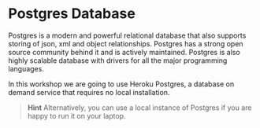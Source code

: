 # Postgres Database

  Postgres is a modern and powerful relational database that also supports storing of json, xml and object relationships.  Postgres has a strong open source community behind it and is actively maintained.  Postgres is also highly scalable database with drivers for all the major programming languages.
  
  In this workshop we are going to use Heroku Postgres, a database on demand service that requires no local installation.
  
> **Hint** Alternatively, you can use a local instance of Postgres if you are happy to run it on your laptop.


